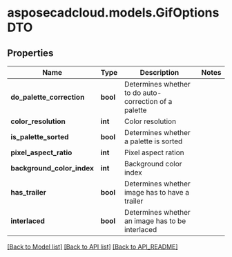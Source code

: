 # asposecadcloud.models.GifOptionsDTO

## Properties
Name | Type | Description | Notes
------------ | ------------- | ------------- | -------------
**do_palette_correction** | **bool** | Determines whether to do auto-correction of a palette | 
**color_resolution** | **int** | Color resolution | 
**is_palette_sorted** | **bool** | Determines whether a palette is sorted | 
**pixel_aspect_ratio** | **int** | Pixel aspect ration | 
**background_color_index** | **int** | Background color index | 
**has_trailer** | **bool** | Determines whether image has to have a trailer | 
**interlaced** | **bool** | Determines whether an image has to be interlaced | 

[[Back to Model list]](API_README.md#documentation-for-models) [[Back to API list]](API_README.md#documentation-for-api-endpoints) [[Back to API_README]](API_README.md)


